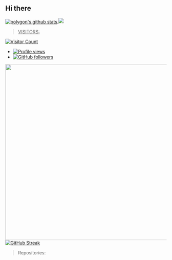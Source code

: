 ## Hi there


<a href="https://github.com/bidyut1153">
  <img align="center" src="https://github-readme-stats.vercel.app/api?username=bidyut1153&show_icons=true&theme=light&line_height=27" alt="polygon's github stats"/>
</a>

<a href="https://github.com/bidyut1153">
  <img src="https://github-readme-stats.anuraghazra1.vercel.app/api/top-langs/?username=bidyut1153&layout=compact&theme=light&count_private=false&locale=en"
</a>

> VISITORS:

![Visitor Count](https://profile-counter.glitch.me/bidyut1153/count.svg)
- ![Profile views](https://gpvc.arturio.dev/bidyut1153)
- [![GitHub followers](https://img.shields.io/github/followers/bidyut1153.svg?style=social&label=Follow&maxAge=0090900)](https://github.com/bidyut1153?tab=followers)

<a href="https://github.com/bidyut1153"><img width=550 src="https://github-profile-trophy.vercel.app/?username=bidyut1153&theme=dracula&no-frame=true&title=Followers,Stars,Commit,Repository,Issues"/></a>
[![GitHub Streak](http://github-readme-streak-stats.herokuapp.com?user=bidyut1153&theme=merko&date_format=M%20j%5B%2C%20Y%5D)](https://git.io/streak-stats)

> Repositories: 

<p align="center">
<a href="https://github.com/bidyut1153/bash"><img title="" src="https://github-readme-stats.vercel.app/api/pin/?username=bidyut1153&repo=bash&theme=vision-friendly-dark"></a>

<p align="center">
<a href="https://github.com/bidyut1153/bidyut1153"><img title="" src="https://github-readme-stats.vercel.app/api/pin/?username=bidyut1153&repo=bidyut1153&theme=chartreuse-dark"></a>

<p align="center">
<a href="https://github.com/bidyut1153/github-actions"><img title="" src="https://github-readme-stats.vercel.app/api/pin/?username=bidyut1153&repo=github-actions&theme=highcontrast"></a>

<p align="center">
<a href="https://github.com/bidyut1153/hello-world"><img title="" src="https://github-readme-stats.vercel.app/api/pin/?username=bidyut1153&repo=hello-world&theme=midnight-purple"></a>

<p align="center">
<a href="https://github.com/bidyut1153/cli"><img title="" src="https://github-readme-stats.vercel.app/api/pin/?username=bidyut1153&repo=cli&theme=vision-friendly-dark"></a>

<p align="center">
<a href="https://github.com/bidyut1153/home"><img title="" src="https://github-readme-stats.vercel.app/api/pin/?username=bidyut1153&repo=home&theme=vision-friendly-dark"></a>
